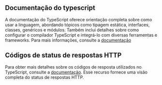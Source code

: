 ## Documentação do typescript

A documentação do TypeScript oferece orientação completa sobre como usar a linguagem, abordando tópicos como tipagem estática, interfaces, classes, genéricos e módulos. Também inclui detalhes sobre como configurar o compilador TypeScript e integrá-lo com diversas ferramentas e frameworks.
Para mais informações, consulte a [documentação](https://www.typescriptlang.org/docs/handbook/intro.html)

## Códigos de status de respostas HTTP

Para obter mais detalhes sobre os códigos de resposta utilizados no TypeScript, consulte a [documentação](https://developer.mozilla.org/pt-BR/docs/Web/HTTP/Status). Esse recurso fornece uma visão completa do status de respostas HTTP.
